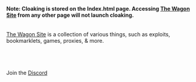 <b>Note: Cloaking is stored on the Index.html page. Accessing <a href="https://the-wagonization.github.io/The-Wagon-Site/">The Wagon Site</a> from any other page will not launch cloaking.</b>
<br>
<br>
<br>
<a href="https://the-wagonization.github.io/The-Wagon-Site/">The Wagon Site</a> is a collection of various things, such as exploits, bookmarklets, games, proxies, & more.
<br>
<br>
<br>
<br>
<br>
Join the <a href="">Discord</a>
